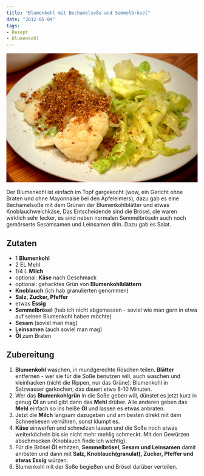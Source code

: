 ```yaml
---
title: "Blumenkohl mit Bechamelsoße und Semmelbrösel"
date: "2012-05-04" 
tags:
- Rezept
- Blumenkohl
---
```


[![](images/imgp8905.jpg "Blumenkohl, Bechamel, Brösel")](http://apfeleimer.wordpress.com/2012/05/04/blumenkohl-mit-bechamelsose-und-semmelbrosel/imgp8905/)

Der Blumenkohl ist einfach im Topf gargekocht (wow, ein Gericht ohne Braten und ohne Mayonnaise bei den Apfeleimers), dazu gab es eine Bechamelsoße mit dem Grünen der Blumenkohlblätter und etwas Knoblauchweichkäse, Das Entscheidende sind die Brösel, die waren wirklich sehr lecker, es sind neben normalen Semmelbröseln auch noch gemörserte Sesamsamen und Leinsamen drin. Dazu gab es Salat.

## Zutaten

- 1 **Blumenkohl**
- 2 EL Mehl
- 1/4 L **Milch**
- optional: **Käse** nach Geschmack
- optional: gehacktes Grün von **Blumenkohlblättern**
- **Knoblauch** (ich hab granulierten genommen)
- **Salz, Zucker, Pfeffer**
- etwas **Essig**
- **Semmelbrösel** (hab ich nicht abgemessen - soviel wie man gern in etwa auf seinen Blumenkohl haben möchte)
- **Sesam** (soviel man mag)
- **Leinsamen** (auch soviel man mag)
- **Öl** zum Braten

## Zubereitung

1. **Blumenkohl** waschen, in mundgerechte Röschen teilen. **Blätter** entfernen - wer sie für die Soße benutzen will, auch waschen und kleinhacken (nicht die Rippen, nur das Grüne). Blumenkohl in Salzwasser garkochen, das dauert etwa 8-10 Minuten.
2. Wer das **Blumenkohlgrün** in die Soße geben will, dünstet es jetzt kurz in genug **Öl** an und gibt dann das **Mehl** drüber. Alle anderen geben das **Mehl** einfach so ins heiße **Öl** und lassen es etwas anbraten.
3. Jetzt die **Milch** langsam dazugeben und am besten direkt mit dem Schneebesen verrühren, sonst klumpt es.
4. **Käse** einwerfen und schmelzen lassen und die Soße noch etwas weiterköcheln bis sie nicht mehr mehlig schmeckt. Mit den Gewürzen abschmecken (Knoblauch finde ich wichtig).
5. Für die Brösel **Öl** erhitzen, **Semmelbrösel, Sesam und Leinsamen** damit anrösten und dann mit **Salz, Knoblauch(granulat), Zucker, Pfeffer und etwas Essig** würzen.
6. Blumenkohl mit der Soße begießen und Brösel darüber verteilen.
